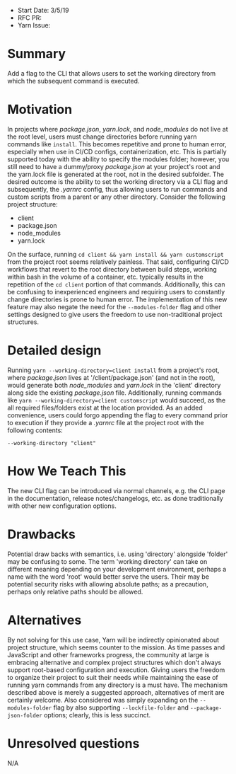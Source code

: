 - Start Date: 3/5/19
- RFC PR:
- Yarn Issue:

# Summary

Add a flag to the CLI that allows users to set the working directory from which the subsequent command is executed.

# Motivation

In projects where _package.json_, _yarn.lock_, and _node_modules_ do not live at the root level, users must change directories before running yarn commands like `install`. This becomes repetitive and prone to human error, especially when use in CI/CD configs, containerization, etc. This is partially supported today with the ability to specify the modules folder; however, you still need to have a dummy/proxy _package.json_ at your project's root and the yarn.lock file is generated at the root, not in the desired subfolder. The desired outcome is the ability to set the working directory via a CLI flag and subsequently, the _.yarnrc_ config, thus allowing users to run commands and custom scripts from a parent or any other directory. Consider the following project structure:

* client  
 * package.json  
 * node_modules  
 * yarn.lock  

On the surface, running `cd client && yarn install && yarn customscript` from the project root seems relatively painless. That said, configuring CI/CD workflows that revert to the root directory between build steps, working within bash in the volume of a container, etc. typically results in the repetition of the `cd client` portion of that commands. Additionally, this can be confusing to inexperienced engineers and requiring users to constantly change directories is prone to human error. The implementation of this new feature may also negate the need for the `--modules-folder` flag and other settings designed to give users the freedom to use non-traditional project structures.

# Detailed design

Running `yarn --working-directory=client install` from a project's root, where _package.json_ lives at '/client/package.json' (and not in the root), would generate both _node_modules_ and _yarn.lock_ in the 'client' directory along side the existing _package.json_ file. Additionally, running commands like `yarn --working-directory=client customscript` would succeed, as the all required files/folders exist at the location provided. As an added convenience, users could forgo appending the flag to every command prior to execution if they provide a _.yarnrc_ file at the project root with the following contents:

```
--working-directory "client"
```  

# How We Teach This

The new CLI flag can be introduced via normal channels, e.g. the CLI page in the documentation, release notes/changelogs, etc. as done traditionally with other new configuration options.

# Drawbacks

Potential draw backs with semantics, i.e. using 'directory' alongside 'folder' may be confusing to some. The term 'working directory' can take on different meaning depending on your development environment, perhaps a name with the word 'root' would better serve the users. Their may be potential security risks with allowing absolute paths; as a precaution, perhaps only relative paths should be allowed. 

# Alternatives

By not solving for this use case, Yarn will be indirectly opinionated about project structure, which seems counter to the mission. As time passes and JavaScript and other frameworks progress, the community at large is embracing alternative and complex project structures which don't always support root-based configuration and execution. Giving users the freedom to organize their project to suit their needs while maintaining the ease of running yarn commands from any directory is a must have. The mechanism described above is merely a suggested approach, alternatives of merit are certainly welcome. Also considered was simply expanding on the `--modules-folder` flag by also supporting `--lockfile-folder` and `--package-json-folder` options; clearly, this is less succinct.

# Unresolved questions

N/A
